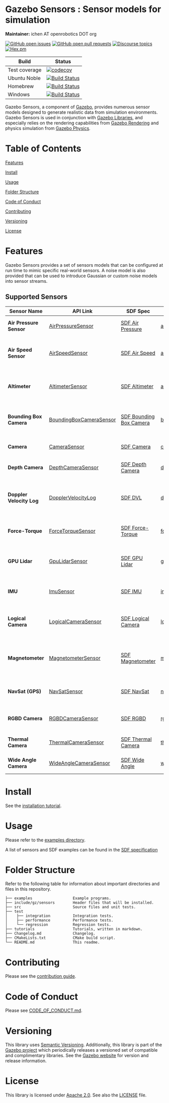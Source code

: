 # Gazebo Sensors : Sensor models for simulation

**Maintainer:** ichen AT openrobotics DOT org

[![GitHub open issues](https://img.shields.io/github/issues-raw/gazebosim/gz-sensors.svg)](https://github.com/gazebosim/gz-sensors/issues)
[![GitHub open pull requests](https://img.shields.io/github/issues-pr-raw/gazebosim/gz-sensors.svg)](https://github.com/gazebosim/gz-sensors/pulls)
[![Discourse topics](https://img.shields.io/discourse/https/community.gazebosim.org/topics.svg)](https://community.gazebosim.org)
[![Hex.pm](https://img.shields.io/hexpm/l/plug.svg)](https://www.apache.org/licenses/LICENSE-2.0)

Build | Status
-- | --
Test coverage | [![codecov](https://codecov.io/gh/gazebosim/gz-sensors/tree/gz-sensors9/graph/badge.svg)](https://codecov.io/gh/gazebosim/gz-sensors/tree/gz-sensors9)
Ubuntu Noble | [![Build Status](https://build.osrfoundation.org/buildStatus/icon?job=gz_sensors-ci-gz-sensors9-noble-amd64)](https://build.osrfoundation.org/job/gz_sensors-ci-gz-sensors9-noble-amd64)
Homebrew      | [![Build Status](https://build.osrfoundation.org/buildStatus/icon?job=gz_sensors-ci-gz-sensors9-homebrew-amd64)](https://build.osrfoundation.org/job/gz_sensors-ci-gz-sensors9-homebrew-amd64)
Windows       | [![Build Status](https://build.osrfoundation.org/buildStatus/icon?job=gz_sensors-9-clowin)](https://build.osrfoundation.org/job/gz_sensors-9-clowin/)

Gazebo Sensors, a component of [Gazebo](https://gazebosim.org),
provides numerous sensor models
designed to generate realistic data from simulation environments. Gazebo Sensors is used in conjunction with [Gazebo Libraries](https://gazebosim.org/libs), and especially relies on the rendering capabilities from [Gazebo Rendering](https://gazebosim.org/libs/rendering) and physics simulation from [Gazebo Physics](https://gazebosim.org/libs/physics).

# Table of Contents

[Features](#features)

[Install](#install)

[Usage](#usage)

[Folder Structure](#folder-structure)

[Code of Conduct](#code-of-conduct)

[Contributing](#contributing)

[Versioning](#versioning)

[License](#license)

# Features

Gazebo Sensors provides a set of sensors models that can be
configured at run time to mimic specific real-world sensors. A noise model
is also provided that can be used to introduce Gaussian or custom noise
models into sensor streams.

## Supported Sensors

| **Sensor Name**           | **API Link**                                                                                                 | **SDF Spec**                                                                                      | **Example**                                                                                                           | **Notes**                                          |
|---------------------------|-------------------------------------------------------------------------------------------------------------|---------------------------------------------------------------------------------------------------|-----------------------------------------------------------------------------------------------------------------------|----------------------------------------------------|
| **Air Pressure Sensor**   | [AirPressureSensor](https://gazebosim.org/api/sensors/9/classgz_1_1sensors_1_1AirPressureSensor.html)        | [SDF Air Pressure](http://sdformat.org/spec?ver=1.9&elem=sensor#sensor_air_pressure)              | [air_pressure.cc](https://github.com/gazebosim/gz-sensors/blob/main/test/integration/air_pressure.cc)                | Measures atmospheric pressure                      |
| **Air Speed Sensor**      | [AirSpeedSensor](https://gazebosim.org/api/sensors/9/classgz_1_1sensors_1_1AirSpeedSensor.html)              | [SDF Air Speed](http://sdformat.org/spec?ver=1.9&elem=sensor#sensor_air_speed)                    | [air_speed.cc](https://github.com/gazebosim/gz-sensors/blob/main/test/integration/air_speed.cc)                      | Measures the speed of air relative to the sensor   |
| **Altimeter**             | [AltimeterSensor](https://gazebosim.org/api/sensors/9/classgz_1_1sensors_1_1AltimeterSensor.html)            | [SDF Altimeter](http://sdformat.org/spec?ver=1.9&elem=sensor#sensor_altimeter)                    | [altimeter.cc](https://github.com/gazebosim/gz-sensors/blob/main/test/integration/altimeter.cc)                      | Measures altitude above a reference point          |
| **Bounding Box Camera**   | [BoundingBoxCameraSensor](https://gazebosim.org/api/sensors/9/classgz_1_1sensors_1_1BoundingBoxCameraSensor.html) | [SDF Bounding Box Camera](http://sdformat.org/spec?ver=1.9&elem=sensor#sensor_boundingbox_camera) | [boundingbox_camera.cc](https://github.com/gazebosim/gz-sensors/blob/main/test/integration/boundingbox_camera.cc)    | Captures images with bounding box annotations      |
| **Camera**                | [CameraSensor](https://gazebosim.org/api/sensors/9/classgz_1_1sensors_1_1CameraSensor.html)                  | [SDF Camera](http://sdformat.org/spec?ver=1.9&elem=sensor#sensor_camera)                          | [camera.cc](https://github.com/gazebosim/gz-sensors/blob/main/test/integration/camera.cc)                            | Captures standard RGB images                       |
| **Depth Camera**          | [DepthCameraSensor](https://gazebosim.org/api/sensors/9/classgz_1_1sensors_1_1DepthCameraSensor.html)        | [SDF Depth Camera](http://sdformat.org/spec?ver=1.9&elem=sensor#sensor_depth_camera)              | [depth_camera.cc](https://github.com/gazebosim/gz-sensors/blob/main/test/integration/depth_camera.cc)                | Captures depth information                         |
| **Doppler Velocity Log**  | [DopplerVelocityLog](https://gazebosim.org/api/sensors/9/classgz_1_1sensors_1_1DopplerVelocityLog.html)      | [SDF DVL](http://sdformat.org/spec?ver=1.9&elem=sensor#sensor_dvl)                                | [dvl.cc](https://github.com/gazebosim/gz-sensors/blob/main/test/integration/dvl.cc)                                  | Measures relative velocity of an underwater vehicle        |
| **Force-Torque**          | [ForceTorqueSensor](https://gazebosim.org/api/sensors/9/classgz_1_1sensors_1_1ForceTorqueSensor.html)        | [SDF Force-Torque](http://sdformat.org/spec?ver=1.9&elem=sensor#sensor_force_torque)              | [force_torque.cc](https://github.com/gazebosim/gz-sensors/blob/main/test/integration/force_torque.cc)                | Measures forces and torques on a joint             |
| **GPU Lidar**             | [GpuLidarSensor](https://gazebosim.org/api/sensors/9/classgz_1_1sensors_1_1GpuLidarSensor.html)              | [SDF GPU Lidar](http://sdformat.org/spec?ver=1.9&elem=sensor#sensor_gpu_lidar)                    | [gpu_lidar_sensor.cc](https://github.com/gazebosim/gz-sensors/blob/main/test/integration/gpu_lidar_sensor.cc)                      | Simulates a 3D laser scanner using GPU acceleration|
| **IMU**                   | [ImuSensor](https://gazebosim.org/api/sensors/9/classgz_1_1sensors_1_1ImuSensor.html)                        | [SDF IMU](http://sdformat.org/spec?ver=1.9&elem=sensor#sensor_imu)                                | [imu.cc](https://github.com/gazebosim/gz-sensors/blob/main/test/integration/imu.cc)                                  | Measures acceleration and angular velocity         |
| **Logical Camera**        | [LogicalCameraSensor](https://gazebosim.org/api/sensors/9/classgz_1_1sensors_1_1LogicalCameraSensor.html)    | [SDF Logical Camera](http://sdformat.org/spec?ver=1.9&elem=sensor#sensor_logical_camera)          | [logical_camera.cc](https://github.com/gazebosim/gz-sensors/blob/main/test/integration/logical_camera.cc)            | Detects models within a specified volume           |
| **Magnetometer**       | [MagnetometerSensor](https://gazebosim.org/api/sensors/9/classgz_1_1sensors_1_1MagnetometerSensor.html)            | [SDF Magnetometer](http://sdformat.org/spec?ver=1.9&elem=sensor#sensor_magnetometer)                  | [magnetometer.cc](https://github.com/gazebosim/gz-sensors/blob/main/test/integration/magnetometer.cc)                | Measures magnetic field strength and direction |
| **NavSat (GPS)**       | [NavSatSensor](https://gazebosim.org/api/sensors/9/classgz_1_1sensors_1_1NavSatSensor.html)                        | [SDF NavSat](http://sdformat.org/spec?ver=1.9&elem=sensor#sensor_navsat)                              | [navsat.cc](https://github.com/gazebosim/gz-sensors/blob/main/test/integration/navsat.cc)                            | Simulates GPS-like positioning sensor          |
| **RGBD Camera**        | [RGBDCameraSensor](https://gazebosim.org/api/sensors/7/classgz_1_1sensors_1_1RgbdCameraSensor.html)                | [SDF RGBD](http://sdformat.org/spec?ver=1.9&elem=sensor#sensor_rgbd_camera)                           | [rgbd_camera.cc](https://github.com/gazebosim/gz-sensors/blob/main/test/integration/rgbd_camera.cc)                  | Captures RGB + Depth streams                   |
| **Thermal Camera**     | [ThermalCameraSensor](https://gazebosim.org/api/sensors/7/classgz_1_1sensors_1_1ThermalCameraSensor.html)          | [SDF Thermal Camera](http://sdformat.org/spec?ver=1.9&elem=sensor#sensor_thermal_camera)              | [thermal_camera.cc](https://github.com/gazebosim/gz-sensors/blob/main/test/integration/thermal_camera.cc)            | Detects heat signature                         |
| **Wide Angle Camera**  | [WideAngleCameraSensor](https://gazebosim.org/api/sensors/8/classgz_1_1sensors_1_1WideAngleCameraSensor.html)      | [SDF Wide Angle](http://sdformat.org/spec?ver=1.9&elem=sensor#sensor_wideanglecamera)                 | [wide_angle_camera.cc](https://github.com/gazebosim/gz-sensors/blob/main/test/integration/wide_angle_camera.cc)      | Captures wide field of view                    |

# Install

See the [installation tutorial](https://gazebosim.org/api/sensors/9/installation.html).

# Usage

Please refer to the [examples directory](https://github.com/gazebosim/gz-sensors/tree/main/examples).

A list of sensors and SDF examples can be found in the [SDF specification](http://sdformat.org/spec?ver=1.12&elem=sensor)

# Folder Structure

Refer to the following table for information about important directories and files in this repository.

```
├── examples                  Example programs.
├── include/gz/sensors        Header files that will be installed.
├── src                       Source files and unit tests.
├── test
│    ├── integration          Integration tests.
│    ├── performance          Performance tests.
│    └── regression           Regression tests.
├── tutorials                 Tutorials, written in markdown.
├── Changelog.md              Changelog.
├── CMakeLists.txt            CMake build script.
└── README.md                 This readme.
```

# Contributing

Please see the [contribution guide](https://gazebosim.org/docs/all/contributing).

# Code of Conduct

Please see
[CODE_OF_CONDUCT.md](https://github.com/gazebosim/gz-sim/blob/main/CODE_OF_CONDUCT.md).

# Versioning

This library uses [Semantic Versioning](https://semver.org/). Additionally, this library is part of the [Gazebo project](https://gazebosim.org) which periodically releases a versioned set of compatible and complimentary libraries. See the [Gazebo website](https://gazebosim.org) for version and release information.

# License

This library is licensed under [Apache 2.0](https://www.apache.org/licenses/LICENSE-2.0). See also the [LICENSE](https://github.com/gazebosim/gz-sensors/blob/main/LICENSE) file.
